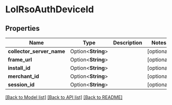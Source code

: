# LolRsoAuthDeviceId

## Properties

Name | Type | Description | Notes
------------ | ------------- | ------------- | -------------
**collector_server_name** | Option<**String**> |  | [optional]
**frame_url** | Option<**String**> |  | [optional]
**install_id** | Option<**String**> |  | [optional]
**merchant_id** | Option<**String**> |  | [optional]
**session_id** | Option<**String**> |  | [optional]

[[Back to Model list]](../README.md#documentation-for-models) [[Back to API list]](../README.md#documentation-for-api-endpoints) [[Back to README]](../README.md)


